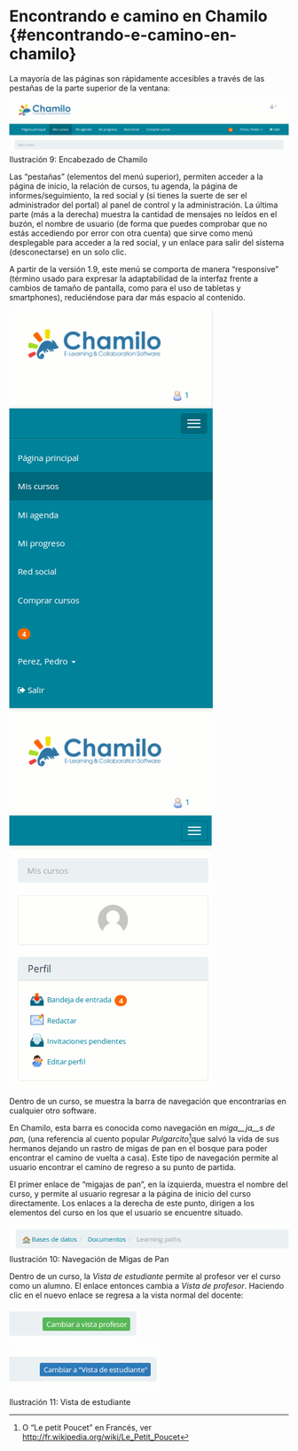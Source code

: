 # Encontrando e camino en Chamilo {#encontrando-e-camino-en-chamilo}

La mayoría de las páginas son rápidamente accesibles a través de las pestañas de la parte superior de la ventana:

![](assets/images11.png)Ilustración 9: Encabezado de Chamilo

Las “pestañas” (elementos del menú superior), permiten acceder a la página de inicio, la relación de cursos, tu agenda, la página de informes/seguimiento, la red social y (si tienes la suerte de ser el administrador del portal) al panel de control y la administración. La última parte (más a la derecha) muestra la cantidad de mensajes no leídos en el buzón, el nombre de usuario (de forma que puedes comprobar que no estás accediendo por error con otra cuenta) que sirve como menú desplegable para acceder a la red social, y un enlace para salir del sistema (desconectarse) en un solo clic.

A partir de la versión 1.9, este menú se comporta de manera “responsive” (término usado para expresar la adaptabilidad de la interfaz frente a cambios de tamaño de pantalla, como para el uso de tabletas y smartphones), reduciéndose para dar más espacio al contenido.

![](assets/image8.png)![](assets/image7.png)

Dentro de un curso, se muestra la barra de navegación que encontrarías en cualquier otro software.

En Chamilo, esta barra es conocida como navegación en _miga__ja__s de pan,_ (una referencia al cuento popular _Pulgarcito_[^4]que salvó la vida de sus hermanos dejando un rastro de migas de pan en el bosque para poder encontrar el camino de vuelta a casa). Este tipo de navegación permite al usuario encontrar el camino de regreso a su punto de partida.

El primer enlace de “migajas de pan”, en la izquierda, muestra el nombre del curso, y permite al usuario regresar a la página de inicio del curso directamente. Los enlaces a la derecha de este punto, dirigen a los elementos del curso en los que el usuario se encuentre situado.

![](assets/images12.png)Ilustración 10: Navegación de Migas de Pan

Dentro de un curso, la _Vista de estudiante_ permite al profesor ver el curso como un alumno. El enlace entonces cambia a _Vista de profesor_. Haciendo clic en el nuevo enlace se regresa a la vista normal del docente:

![](assets/image9.png)

![](assets/images13.png)

Ilustración 11: Vista de estudiante

[^4]: O “Le petit Poucet” en Francés, ver http://fr.wikipedia.org/wiki/Le_Petit_Poucet
